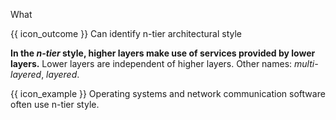 <span id="title">What</span>

<span id="prereqs"></span>

<span id="outcomes">{{ icon_outcome }} Can identify n-tier architectural style</span>

<div id="body">

**In the _n-tier_ style, higher layers make use of services provided by lower layers.** Lower layers are independent of higher layers. Other names: _multi-layered_, _layered_.

<pic eager src="{{baseUrl}}/architecture/architecturalStyles/nTier/what/images/nTier.png" height="150" />

<box>

{{ icon_example }} Operating systems and network communication software often use n-tier style.<br>
<pic eager src="{{baseUrl}}/architecture/architecturalStyles/nTier/what/images/nTierExamples.png" height="150" />

</box>

<p/>

</div>

<div id="extras">
</div>
